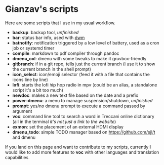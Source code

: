 # Gianzav's scripts

Here are some scripts that I use in my usual workflow.

* **backup**: backup tool, *unfinished*
* **bar**: status bar info, used with [dwm](https://dwm.suckless.org/tutorial/)
* **batnotify**: notification triggered by a low level of battery, used as a
  cron job or systemd timer
* **compile**: markdown to pdf compiler through pandoc
* **dmenu_col**: dmenu with some tweaks to make it gruvbox-friendly
* **gitbranch**: if in a git repo, tells just the current branch (i use it to
  show the current branch in the shell prompt)
* **icon_select**: icon/emoji selector (feed it with a file that contains the
  icons line by line)
* **lofi**: starts the lofi hip hop radio in mpv (could be an alias, a
  standalone script it's a bit too much)
* **newdoc**: makes a new text file based on the date and a prefix
* **power-dmenu**: a menu to manage suspension/shutdown, *unfinished*
* **prompt**: yes/no dmenu prompt to execute a command passed by argument
* **voc**: command line tool to search a word in Treccani online dictionary
  (all in the terminal *it's not just a link to the website*)
* **exmon**: set the placement of an external HDMI display
* **dmenu_todo**: simple TODO manager based on https://github.com/sjl/t and
  dmenu

If you land on this page and want to contribute to my scripts, currently I would
like to add more features to **voc** with other languages and translation
capabilities.
